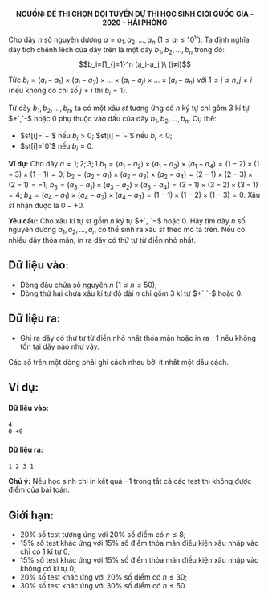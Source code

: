 **<center>NGUỒN: ĐỀ THI CHỌN ĐỘI TUYỂN DỰ THI HỌC SINH GIỎI QUỐC GIA - 2020 - HẢI PHÒNG</center>**

Cho dãy $n$ số nguyên dương $a={a_1,a_2,…,a_n}\ (1≤a_i≤10^9)$. Ta định nghĩa dãy tích chênh lệch của dãy trên là một dãy $b_1,b_2,…,b_n$ trong đó:
$$b_i=∏_{j=1}^n (a_i-a_j )\ (j≠i)$$

Tức $b_i=(a_i-a_1 )×(a_i-a_2 )×…×(a_i-a_j )×…×(a_i-a_n)$ với $1≤j≤n,j≠i$ (nếu không có chỉ số $j\ne i$ thì $b_i=1$).

Từ dãy $b_1,b_2,…,b_n$, ta có một xâu $st$ tương ứng có $n$ ký tự chỉ gồm $3$ kí tự $`+`,`-`$ hoặc $`0`$ phụ thuộc vào dấu của dãy $b_1,b_2,…,b_n$. Cụ thể:
- $st[i]=`+`$ nếu $b_i>0$;
$st[i] = `-`$ nếu $b_i<0$;
- $st[i]=`0`$ nếu $b_i=0$.

**Ví dụ:** Cho dãy $a={1;2;3;1}$
$b_1=(a_1-a_2 )×(a_1-a_3 )×(a_1-a_4 )=(1-2)×(1-3)×(1-1)=0$;
$b_2=(a_2-a_1 )×(a_2-a_3 )×(a_2-a_4 )=(2-1)×(2-3)×(2-1)=-1$;
$b_3=(a_3-a_1 )×(a_3-a_2 )×(a_3-a_4 )=(3-1)×(3-2)×(3-1)=4$;
$b_4=(a_4-a_1 )×(a_4-a_2 )×(a_4-a_3 )=(1-1)×(1-2)×(1-3)=0$.
Xâu $st$ nhận được là $`0-+0`$.

**Yêu cầu:** Cho xâu kí tự $st$ gồm $n$ ký tự $`+`, `−`$ hoặc $`0`$. Hãy tìm dãy $n$ số nguyên dương $a_1,a_2,…,a_n$ có thể sinh ra xâu $st$ theo mô tả trên. Nếu có nhiều dãy thỏa mãn, in ra dãy có thứ tự từ điển nhỏ nhất.

## Dữ liệu vào:
- Dòng đầu chứa số nguyên $n\ (1≤n ≤50)$;
- Dòng thứ hai chứa xâu kí tự độ dài $n$ chỉ gồm $3$ kí tự $`+`,`-`$ hoặc $`0`$.

## Dữ liệu ra:
- Ghi ra dãy có thứ tự từ điển nhỏ nhất thỏa mãn hoặc in ra $-1$ nếu không tồn tại dãy nào như vậy.

Các số trên một dòng phải ghi cách nhau bởi ít nhất một dấu cách.

## Ví dụ:
#### Dữ liệu vào:
```
4
0-+0
```

#### Dữ liệu ra:
```
1 2 3 1
```

**Chú ý:** Nếu học sinh chỉ in kết quả $-1$ trong tất cả các test thì không được điểm của bài toán.

## Giới hạn:
- $20\%$ số test tương ứng với $20\%$ số điểm có $n≤8$;
- $15\%$ số test khác ứng với $15\%$ số điểm thỏa mãn điều kiện xâu nhập vào chỉ có $1$ kí tự $`0`$;
- $15\%$ số test khác ứng với $15\%$ số điểm thỏa mãn điều kiện xâu nhập vào không có kí tự $`0`$;
- $20\%$ số test khác ứng với $20\%$ số điểm có $n≤30$;
- $30\%$ số test khác ứng với $30\%$ số điểm có $n≤50$.